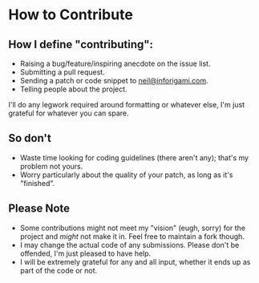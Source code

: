 # How to Contribute
## How I define "contributing":
* Raising a bug/feature/inspiring anecdote on the issue list.
* Submitting a pull request.
* Sending a patch or code snippet to neil@inforigami.com.
* Telling people about the project.

I'll do any legwork required around formatting or whatever else, I'm just grateful for whatever you can spare.

## So don't
* Waste time looking for coding guidelines (there aren't any); that's my problem not yours.
* Worry particularly about the quality of your patch, as long as it's "finished".

## Please Note
* Some contributions might not meet my "vision" (eugh, sorry) for the project and *might* not make it in. Feel free to maintain a fork though.
* I may change the actual code of any submissions. Please don't be offended, I'm just pleased to have help.
* I will be extremely grateful for any and all input, whether it ends up as part of the code or not.
